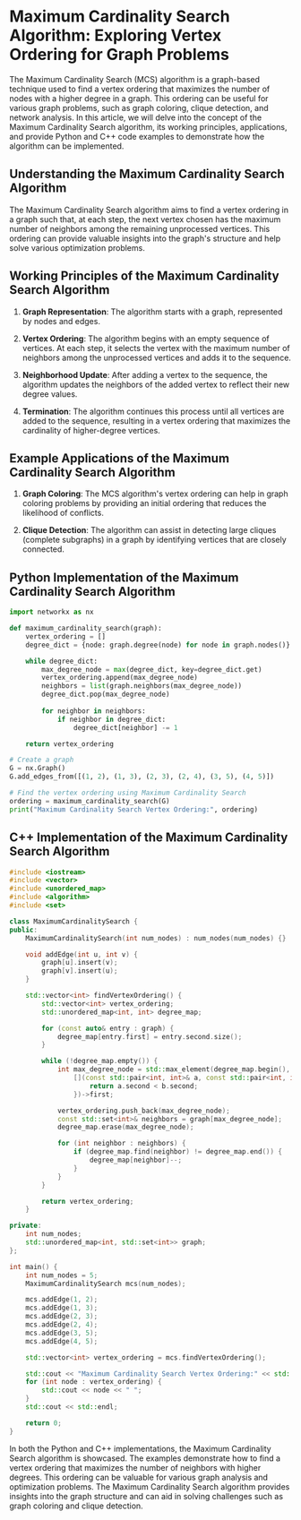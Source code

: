 # Maximum Cardinality Search Algorithm: Exploring Vertex Ordering for Graph Problems

The Maximum Cardinality Search (MCS) algorithm is a graph-based technique used to find a vertex ordering that maximizes the number of nodes with a higher degree in a graph. This ordering can be useful for various graph problems, such as graph coloring, clique detection, and network analysis. In this article, we will delve into the concept of the Maximum Cardinality Search algorithm, its working principles, applications, and provide Python and C++ code examples to demonstrate how the algorithm can be implemented.

## Understanding the Maximum Cardinality Search Algorithm

The Maximum Cardinality Search algorithm aims to find a vertex ordering in a graph such that, at each step, the next vertex chosen has the maximum number of neighbors among the remaining unprocessed vertices. This ordering can provide valuable insights into the graph's structure and help solve various optimization problems.

## Working Principles of the Maximum Cardinality Search Algorithm

1. **Graph Representation**: The algorithm starts with a graph, represented by nodes and edges.

2. **Vertex Ordering**: The algorithm begins with an empty sequence of vertices. At each step, it selects the vertex with the maximum number of neighbors among the unprocessed vertices and adds it to the sequence.

3. **Neighborhood Update**: After adding a vertex to the sequence, the algorithm updates the neighbors of the added vertex to reflect their new degree values.

4. **Termination**: The algorithm continues this process until all vertices are added to the sequence, resulting in a vertex ordering that maximizes the cardinality of higher-degree vertices.

## Example Applications of the Maximum Cardinality Search Algorithm

1. **Graph Coloring**: The MCS algorithm's vertex ordering can help in graph coloring problems by providing an initial ordering that reduces the likelihood of conflicts.

2. **Clique Detection**: The algorithm can assist in detecting large cliques (complete subgraphs) in a graph by identifying vertices that are closely connected.

## Python Implementation of the Maximum Cardinality Search Algorithm

```python
import networkx as nx

def maximum_cardinality_search(graph):
    vertex_ordering = []
    degree_dict = {node: graph.degree(node) for node in graph.nodes()}

    while degree_dict:
        max_degree_node = max(degree_dict, key=degree_dict.get)
        vertex_ordering.append(max_degree_node)
        neighbors = list(graph.neighbors(max_degree_node))
        degree_dict.pop(max_degree_node)
        
        for neighbor in neighbors:
            if neighbor in degree_dict:
                degree_dict[neighbor] -= 1

    return vertex_ordering

# Create a graph
G = nx.Graph()
G.add_edges_from([(1, 2), (1, 3), (2, 3), (2, 4), (3, 5), (4, 5)])

# Find the vertex ordering using Maximum Cardinality Search
ordering = maximum_cardinality_search(G)
print("Maximum Cardinality Search Vertex Ordering:", ordering)
```

## C++ Implementation of the Maximum Cardinality Search Algorithm

```cpp
#include <iostream>
#include <vector>
#include <unordered_map>
#include <algorithm>
#include <set>

class MaximumCardinalitySearch {
public:
    MaximumCardinalitySearch(int num_nodes) : num_nodes(num_nodes) {}

    void addEdge(int u, int v) {
        graph[u].insert(v);
        graph[v].insert(u);
    }

    std::vector<int> findVertexOrdering() {
        std::vector<int> vertex_ordering;
        std::unordered_map<int, int> degree_map;

        for (const auto& entry : graph) {
            degree_map[entry.first] = entry.second.size();
        }

        while (!degree_map.empty()) {
            int max_degree_node = std::max_element(degree_map.begin(), degree_map.end(),
                [](const std::pair<int, int>& a, const std::pair<int, int>& b) {
                    return a.second < b.second;
                })->first;

            vertex_ordering.push_back(max_degree_node);
            const std::set<int>& neighbors = graph[max_degree_node];
            degree_map.erase(max_degree_node);

            for (int neighbor : neighbors) {
                if (degree_map.find(neighbor) != degree_map.end()) {
                    degree_map[neighbor]--;
                }
            }
        }

        return vertex_ordering;
    }

private:
    int num_nodes;
    std::unordered_map<int, std::set<int>> graph;
};

int main() {
    int num_nodes = 5;
    MaximumCardinalitySearch mcs(num_nodes);

    mcs.addEdge(1, 2);
    mcs.addEdge(1, 3);
    mcs.addEdge(2, 3);
    mcs.addEdge(2, 4);
    mcs.addEdge(3, 5);
    mcs.addEdge(4, 5);

    std::vector<int> vertex_ordering = mcs.findVertexOrdering();

    std::cout << "Maximum Cardinality Search Vertex Ordering:" << std::endl;
    for (int node : vertex_ordering) {
        std::cout << node << " ";
    }
    std::cout << std::endl;

    return 0;
}
```

In both the Python and C++ implementations, the Maximum Cardinality Search algorithm is showcased. The examples demonstrate how to find a vertex ordering that maximizes the number of neighbors with higher degrees. This ordering can be valuable for various graph analysis and optimization problems. The Maximum Cardinality Search algorithm provides insights into the graph structure and can aid in solving challenges such as graph coloring and clique detection.
